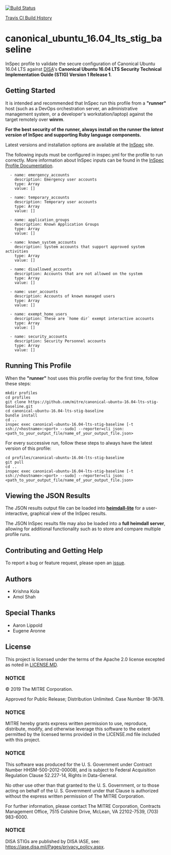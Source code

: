 [![Build Status](https://travis-ci.com/mitre/canonical-ubuntu-16.04-lts-stig-baseline.svg?branch=development)](https://travis-ci.com/mitre/canonical-ubuntu-16.04-lts-stig-baseline)

[Travis CI Build History](https://travis-ci.com/mitre/canonical-ubuntu-16.04-lts-stig-baseline/builds)

# canonical_ubuntu_16.04_lts_stig_baseline

InSpec profile to validate the secure configuration of Canonical Ubuntu 16.04 LTS against [DISA](https://iase.disa.mil/stigs/)'s **Canonical Ubuntu 16.04 LTS Security Technical Implementation Guide (STIG) Version 1 Release 1**.

## Getting Started  
It is intended and recommended that InSpec run this profile from a __"runner"__ host (such as a DevOps orchestration server, an administrative management system, or a developer's workstation/laptop) against the target remotely over __winrm__.

__For the best security of the runner, always install on the runner the _latest version_ of InSpec and supporting Ruby language components.__ 

Latest versions and installation options are available at the [InSpec](http://inspec.io/) site.

The following inputs must be configured in inspec.yml for the profile to run correctly. More information about InSpec inputs can be found in the [InSpec Profile Documentation](https://www.inspec.io/docs/reference/profiles/).

```
  - name: emergency_accounts
    description: Emergency user accounts
    type: Array
    value: []

  - name: temporary_accounts
    description: Temporary user accounts
    type: Array
    value: []

  - name: application_groups
    description: Known Application Groups
    type: Array
    value: []

  - name: known_system_accounts
    description: System accounts that support approved system activities
    type: Array
    value: []

  - name: disallowed_accounts
    description: Accounts that are not allowed on the system
    type: Array
    value: []

  - name: user_accounts
    description: Accounts of known managed users
    type: Array
    value: []

  - name: exempt_home_users
    description: These are `home dir` exempt interactive accounts
    type: Array
    value: []

  - name: security_accounts
    description: Security Personnel accounts
    type: Array
    value: []
```
## Running This Profile
When the __"runner"__ host uses this profile overlay for the first time, follow these steps: 

```
mkdir profiles
cd profiles
git clone https://github.com/mitre/canonical-ubuntu-16.04-lts-stig-baseline.git
cd canonical-ubuntu-16.04-lts-stig-baseline
bundle install
cd ..
inspec exec canonical-ubuntu-16.04-lts-stig-baseline [-t ssh://<hostname>:<port> --sudo] --reporter=cli json:<path_to_your_output_file/name_of_your_output_file.json>
```
For every successive run, follow these steps to always have the latest version of this profile:

```
cd profiles/canonical-ubuntu-16.04-lts-stig-baseline
git pull
cd ..
inspec exec canonical-ubuntu-16.04-lts-stig-baseline [-t ssh://<hostname>:<port> --sudo] --reporter=cli json:<path_to_your_output_file/name_of_your_output_file.json>
```

## Viewing the JSON Results

The JSON results output file can be loaded into __[heimdall-lite](https://mitre.github.io/heimdall-lite/)__ for a user-interactive, graphical view of the InSpec results. 

The JSON InSpec results file may also be loaded into a __full heimdall server__, allowing for additional functionality such as to store and compare multiple profile runs.

## Contributing and Getting Help
To report a bug or feature request, please open an [issue](https://github.com/mitre/canonical-ubuntu-16.04-lts-stig-baseline/issues/new).

## Authors
* Krishna Kola
* Amol Shah

## Special Thanks
* Aaron Lippold
* Eugene Aronne

## License 

This project is licensed under the terms of the Apache 2.0 license excepted as noted in [LICENSE.MD](https://github.com/mitre/project/blob/master/LICENSE.md). 

### NOTICE

© 2019 The MITRE Corporation.  

Approved for Public Release; Distribution Unlimited. Case Number 18-3678.  

### NOTICE
MITRE hereby grants express written permission to use, reproduce, distribute, modify, and otherwise leverage this software to the extent permitted by the licensed terms provided in the LICENSE.md file included with this project.

### NOTICE  

This software was produced for the U. S. Government under Contract Number HHSM-500-2012-00008I, and is subject to Federal Acquisition Regulation Clause 52.227-14, Rights in Data-General.  

No other use other than that granted to the U. S. Government, or to those acting on behalf of the U. S. Government under that Clause is authorized without the express written permission of The MITRE Corporation. 

For further information, please contact The MITRE Corporation, Contracts Management Office, 7515 Colshire Drive, McLean, VA  22102-7539, (703) 983-6000.  

### NOTICE

DISA STIGs are published by DISA IASE, see: https://iase.disa.mil/Pages/privacy_policy.aspx.
